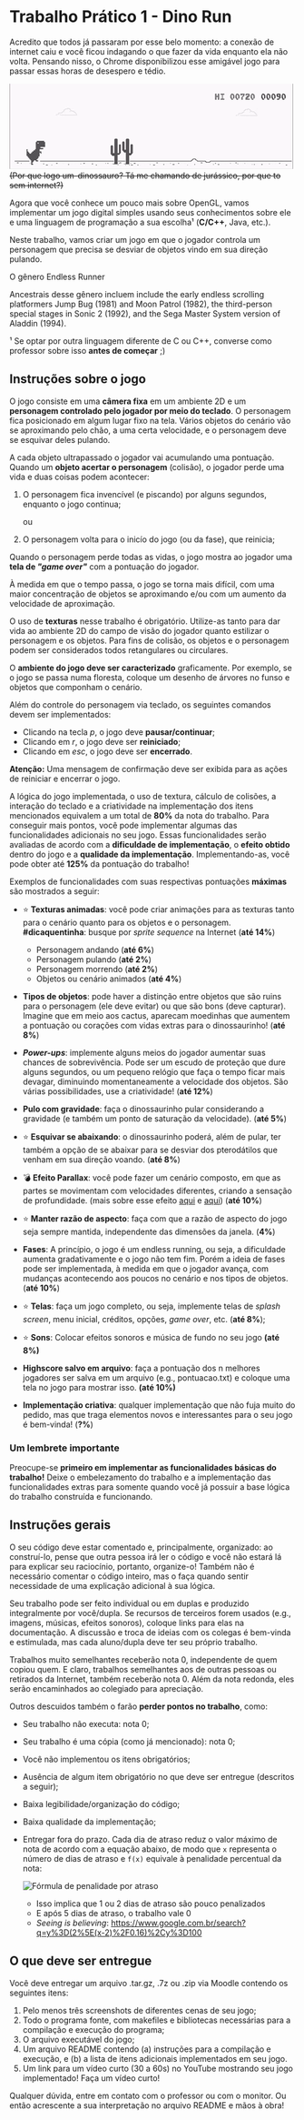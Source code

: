 # Trabalho Prático 1 - Dino Run

Acredito que todos já passaram por esse belo momento: a conexão de internet caiu e você ficou indagando 
o que fazer da vida enquanto ela não volta. Pensando nisso, o Chrome disponibilizou esse amigável jogo 
para passar essas horas de desespero e tédio.

![chrome_dinossaur](../../images/dino-run.gif)
~~(Por que logo um-dinossauro? Tá me chamando de jurássico, por que to sem internet?)~~

Agora que você conhece um pouco mais sobre OpenGL, vamos implementar um jogo
digital simples usando seus conhecimentos sobre ele e uma linguagem de
programação a sua escolha¹ (**C/C++**, Java, etc.).

Neste trabalho, vamos criar um jogo em que o jogador controla um personagem
que precisa se desviar de objetos vindo em sua direção pulando.

O gênero Endless Runner 

Ancestrais desse gênero incluem include the early endless scrolling platformers Jump Bug 
(1981) and Moon Patrol (1982), the third-person special stages in Sonic 2 (1992), and the Sega Master 
System version of Aladdin (1994).

¹ Se optar por outra linguagem diferente de C ou C++, converse como professor
sobre isso **antes de começar** ;)

## Instruções sobre o jogo

O jogo consiste em uma **câmera fixa** em um ambiente 2D e um **personagem controlado pelo 
jogador por meio do teclado**. O personagem fica posicionado em algum lugar fixo na tela.
 Vários objetos do cenário vão se aproximando pelo chão, a uma certa velocidade,  e o personagem 
 deve se esquivar deles pulando.  
  
 A cada objeto ultrapassado o jogador vai acumulando uma pontuação. Quando um **objeto acertar o personagem**
  (colisão), o jogador perde uma vida e duas coisas podem acontecer:

1. O personagem fica invencível (e piscando) por alguns segundos, enquanto o jogo continua; 

    ou
    
1. O personagem volta para o inicío do jogo (ou da fase), que reinicia;

Quando o personagem perde todas as vidas, o jogo mostra ao jogador uma **tela de _"game over"_** 
com a pontuação do jogador.

À medida em que o tempo passa, o jogo se torna mais difícil, com uma maior concentração de objetos se 
aproximando e/ou com um aumento da velocidade de aproximação. 

O uso de **texturas** nesse trabalho é obrigatório. Utilize-as tanto para dar vida ao ambiente 2D do
 campo de visão do jogador quanto estilizar o personagem e os objetos. Para fins de colisão, 
 os objetos e o personagem podem ser considerados todos retangulares ou circulares.

O **ambiente do jogo deve ser caracterizado** graficamente. Por exemplo, se
o jogo se passa numa floresta, coloque um desenho de árvores no funso e objetos que componham o cenário.

Além do controle do personagem via teclado, os seguintes comandos devem ser implementados:

- Clicando na tecla *p*, o jogo deve **pausar/continuar**;
- Clicando em *r*, o jogo deve ser **reiniciado**;
- Clicando em *esc*, o jogo deve ser **encerrado**.

**Atenção:** Uma mensagem de confirmação deve ser exibida para as ações de reiniciar e encerrar o jogo.

A lógica do jogo implementada, o uso de textura, cálculo de colisões, a interação do teclado e
a criatividade na implementação dos itens mencionados equivalem a um total de **80%** da nota do trabalho. 
Para conseguir mais pontos, você pode implementar algumas das funcionalidades adicionais no seu jogo. Essas
funcionalidades serão avaliadas de acordo com a **dificuldade de implementação**, o **efeito obtido** dentro 
do jogo e a **qualidade da implementação**. Implementando-as, você pode obter até **125%** da pontuação
do trabalho!

Exemplos de funcionalidades com suas respectivas pontuações **máximas** são
mostrados a seguir:

- :star: **Texturas animadas**: você pode criar animações para as texturas tanto
  para o cenário quanto para os objetos e o personagem. **#dicaquentinha**: busque
  por _sprite sequence_ na Internet (**até 14%**)
  - Personagem andando (**até 6%**)
  - Personagem pulando (**até 2%**)
  - Personagem morrendo (**até 2%**) 
  - Objetos ou cenário animados (**até 4%**)
  
- **Tipos de objetos**: pode haver a distinção entre objetos que são ruins
  para o personagem (ele deve evitar) ou que são bons (deve capturar). Imagine
  que em meio aos cactus, aparecam moedinhas que aumentem a pontuação ou
  corações com vidas extras para o dinossaurinho! (**até 8%**)
 
 - **_Power-ups_**: implemente alguns meios do jogador aumentar suas
   chances de sobrevivência. Pode ser um escudo de proteção que dure alguns segundos,
    ou um pequeno relógio que faça o tempo ficar mais devagar, diminuindo momentaneamente a
     velocidade dos objetos. São várias possibilidades, use a criatividade! (**até 12%**)
     
- **Pulo com gravidade**: faça o dinossaurinho pular considerando a gravidade
  (e também um ponto de saturação da velocidade). (**até 5%**)
  
- :star: **Esquivar se abaixando**: o dinossaurinho poderá, além de pular, ter também a opção de se abaixar para se 
desviar dos pterodátilos que venham em sua direção voando. (**até 8%**) 

- :bomb: **Efeito Parallax**: você pode fazer um cenário composto, em que as partes se movimentam com velocidades diferentes,
criando a sensação de profundidade. (mais sobre esse efeito [aqui](https://en.wikipedia.org/wiki/Parallax_scrolling) e 
[aqui](http://forum.jogos.uol.com.br/curiosidade-efeito-parallax_t_1921012)) (**até 10%**) 
  
- :star: **Manter razão de aspecto**: faça com que a razão de aspecto do jogo
  seja sempre mantida, independente das dimensões da janela. (**4%**)
  
- **Fases**: A princípio, o jogo é um endless running, ou seja, a dificuldade aumenta gradativamente e o 
jogo não tem fim. Porém a ideia de fases pode ser implementada, à medida em que o jogador avança, com mudanças 
acontecendo aos poucos no cenário e nos tipos de objetos. (**até 10%**)
 
- :star: **Telas**: faça um jogo completo, ou seja, implemente telas de  _splash screen_, menu inicial,
 créditos, opções, _game over_, etc.   (**até 8%**);
 
- :star: **Sons**: Colocar efeitos sonoros e música de fundo no seu jogo **(até 8%)**

- **Highscore salvo em arquivo**: faça a pontuação dos n melhores jogadores ser salva em um arquivo 
(e.g., pontuacao.txt) e coloque uma tela no jogo para mostrar isso. **(até 10%)**

- **Implementação criativa**: qualquer implementação que não fuja muito do pedido,
  mas que traga elementos novos e interessantes para o seu jogo é
  bem-vinda! (**?%**)

### Um lembrete importante

Preocupe-se **primeiro em implementar as funcionalidades básicas do trabalho!**
Deixe o embelezamento do trabalho e a implementação das funcionalidades extras
para somente quando você já possuir a base lógica do trabalho construída
e funcionando.

## Instruções gerais

O seu código deve estar comentado e, principalmente, organizado: ao construí-lo, pense que outra pessoa 
irá ler o código e você não estará lá para explicar seu raciocínio, portanto, organize-o! Também não é 
necessário comentar o código inteiro, mas o faça quando sentir necessidade de uma explicação adicional à sua lógica.

Seu trabalho pode ser feito individual ou em duplas e produzido integralmente por você/dupla. Se recursos de 
terceiros forem usados (e.g., imagens, músicas, efeitos sonoros), coloque links para elas na documentação. 
A discussão e troca de ideias com os colegas é bem-vinda e estimulada, mas cada aluno/dupla deve ter seu próprio trabalho.

Trabalhos muito semelhantes receberão nota 0, independente de quem copiou quem. E claro, trabalhos semelhantes 
aos de outras pessoas ou retirados da Internet, também receberão nota 0. Além da nota redonda, eles serão encaminhados 
ao colegiado para apreciação.

Outros descuidos também o farão **perder pontos no trabalho**, como:

- Seu trabalho não executa: nota 0;
- Seu trabalho é uma cópia (como já mencionado): nota 0;
- Você não implementou os itens obrigatórios;
- Ausência de algum item obrigatório no que deve ser entregue (descritos
  a seguir);
- Baixa legibilidade/organização do código;
- Baixa qualidade da implementação;
- Entregar fora do prazo. Cada dia de atraso reduz o valor máximo de nota
  de acordo com a equação abaixo, de modo que `x` representa o número de
  dias de atraso e `f(x)` equivale à penalidade percentual da nota:

  ![Fórmula de penalidade por atraso](../../images/penalidade-por-atraso.png)
  - Isso implica que 1 ou 2 dias de atraso são pouco penalizados
  - E após 5 dias de atraso, o trabalho vale 0
  - _Seeing is believing_:
    https://www.google.com.br/search?q=y%3D(2%5E(x-2)%2F0.16)%2Cy%3D100

## O que deve ser entregue

Você deve entregar um arquivo .tar.gz, .7z ou .zip via Moodle contendo os seguintes itens:

1. Pelo menos três screenshots de diferentes cenas de seu jogo;
2. Todo o programa fonte, com makefiles e bibliotecas necessárias para a compilação e execução do programa;
3. O arquivo executável do jogo;
4. Um arquivo README contendo (a) instruções para a compilação e execução, e (b) a lista de itens adicionais implementados em seu jogo.
5. Um link para um vídeo curto (30 a 60s) no YouTube mostrando seu jogo implementado!
Faça um vídeo curto!

Qualquer dúvida, entre em contato com o professor ou com o monitor. Ou então acrescente a sua interpretação no arquivo README e mãos à obra!